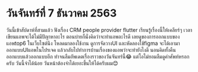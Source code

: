 # วันจันทร์ที่ 7 ธันวาคม 2563
วันนี้เข้าสัปดาห์ที่สามแล้ว ฟังเรื่อง CRM people provider flutter เรียนรู้เรื่องนี้ให้เคลียร์ๆ เวลาเขียนแอพจะได้ไม่มีปัญาหาอะไร  ตอนบ่ายก็นั่งคิดว่าจะทำแอพอะไรดี เลยดูของการออกแบบของแอพtop6 ในเว็บไซต์นึง โหลดมาลองใช้งาน ดูการจัดวางUI และหัดลองใช้figma จะได้เอามาออกแบบUIแอพในโปรเจค แล้วกลับไปทำการบ้านเรื่องของแอพว่าจะทำยังไงดี นอนคิดทั้งคืน ออกแบบแล้วออกแบบอีก ทำจนลืมอัพเดตเรื่องราวของวันจันทร์นี้😂 แต่โอไม่ยอมลืมดูคำศัพท์หรอกครับ วันนี้จำได้น้อย วันหน้าต้องจำได้เยอะขึ้นให้ได้ครับผม😊